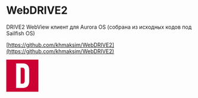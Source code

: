 WebDRIVE2
===================

DRIVE2 WebView клиент для Aurora OS (собрана из исходных кодов под Sailfish OS)

[https://github.com/khmaksim/WebDRIVE2](https://github.com/khmaksim/WebDRIVE2)

![picture](../assets/images/open-source/com.github.WebDRIVE2.png)
